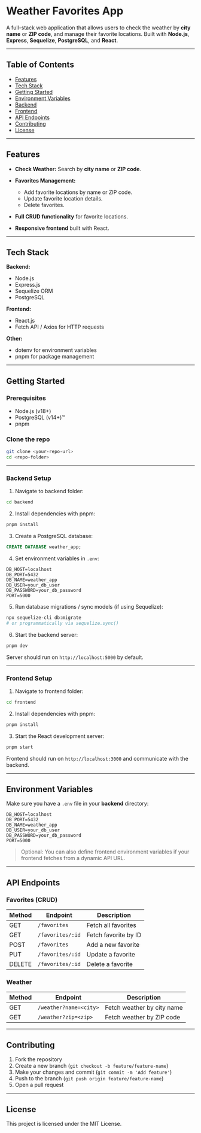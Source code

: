 # Weather Favorites App

A full-stack web application that allows users to check the weather by **city name** or **ZIP code**, and manage their favorite locations. Built with **Node.js**, **Express**, **Sequelize**, **PostgreSQL**, and **React**.

---

## Table of Contents

* [Features](#features)
* [Tech Stack](#tech-stack)
* [Getting Started](#getting-started)
* [Environment Variables](#environment-variables)
* [Backend](#backend)
* [Frontend](#frontend)
* [API Endpoints](#api-endpoints)
* [Contributing](#contributing)
* [License](#license)

---

## Features

* **Check Weather:** Search by **city name** or **ZIP code**.
* **Favorites Management:**

  * Add favorite locations by name or ZIP code.
  * Update favorite location details.
  * Delete favorites.
* **Full CRUD functionality** for favorite locations.
* **Responsive frontend** built with React.

---

## Tech Stack

**Backend:**

* Node.js
* Express.js
* Sequelize ORM
* PostgreSQL

**Frontend:**

* React.js
* Fetch API / Axios for HTTP requests

**Other:**

* dotenv for environment variables
* pnpm for package management

---

## Getting Started

### Prerequisites

* Node.js (v18+)
* PostgreSQL (v14+)™
* pnpm

### Clone the repo

```bash
git clone <your-repo-url>
cd <repo-folder>
```

---

### Backend Setup

1. Navigate to backend folder:

```bash
cd backend
```

2. Install dependencies with pnpm:

```bash
pnpm install
```

3. Create a PostgreSQL database:

```sql
CREATE DATABASE weather_app;
```

4. Set environment variables in `.env`:

```env
DB_HOST=localhost
DB_PORT=5432
DB_NAME=weather_app
DB_USER=your_db_user
DB_PASSWORD=your_db_password
PORT=5000
```

5. Run database migrations / sync models (if using Sequelize):

```bash
npx sequelize-cli db:migrate
# or programmatically via sequelize.sync()
```

6. Start the backend server:

```bash
pnpm dev
```

Server should run on `http://localhost:5000` by default.

---

### Frontend Setup

1. Navigate to frontend folder:

```bash
cd frontend
```

2. Install dependencies with pnpm:

```bash
pnpm install
```

3. Start the React development server:

```bash
pnpm start
```

Frontend should run on `http://localhost:3000` and communicate with the backend.

---

## Environment Variables

Make sure you have a `.env` file in your **backend** directory:

```env
DB_HOST=localhost
DB_PORT=5432
DB_NAME=weather_app
DB_USER=your_db_user
DB_PASSWORD=your_db_password
PORT=5000
```

> Optional: You can also define frontend environment variables if your frontend fetches from a dynamic API URL.

---

## API Endpoints

### Favorites (CRUD)

| Method | Endpoint         | Description          |
| ------ | ---------------- | -------------------- |
| GET    | `/favorites`     | Fetch all favorites  |
| GET    | `/favorites/:id` | Fetch favorite by ID |
| POST   | `/favorites`     | Add a new favorite   |
| PUT    | `/favorites/:id` | Update a favorite    |
| DELETE | `/favorites/:id` | Delete a favorite    |

### Weather

| Method | Endpoint               | Description                |
| ------ | ---------------------- | -------------------------- |
| GET    | `/weather?name=<city>` | Fetch weather by city name |
| GET    | `/weather?zip=<zip>`   | Fetch weather by ZIP code  |

---

## Contributing

1. Fork the repository
2. Create a new branch (`git checkout -b feature/feature-name`)
3. Make your changes and commit (`git commit -m 'Add feature'`)
4. Push to the branch (`git push origin feature/feature-name`)
5. Open a pull request

---

## License

This project is licensed under the MIT License.
